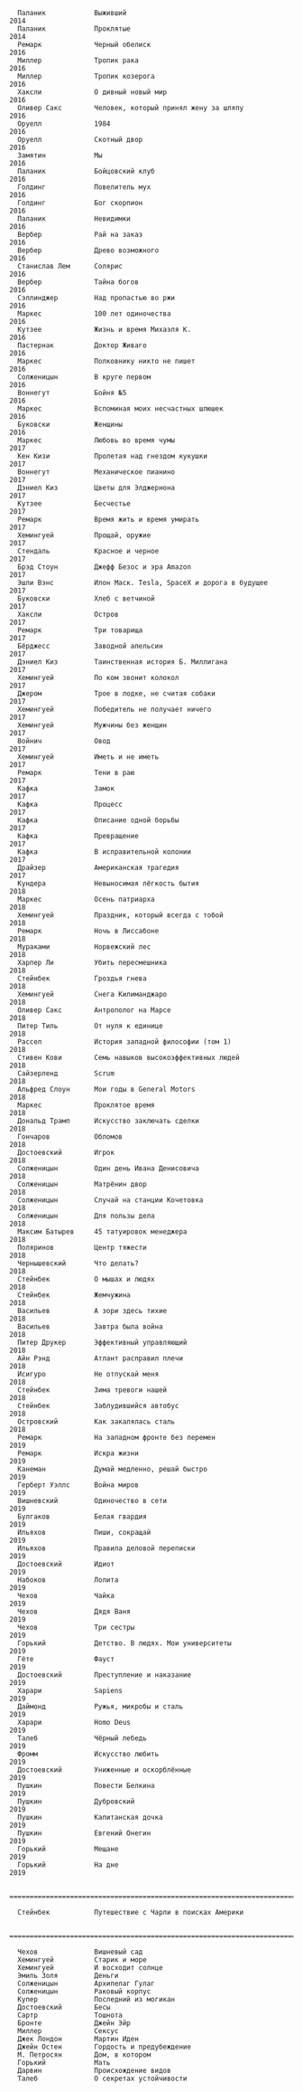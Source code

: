      Паланик            Выживший                                             2014
      Паланик            Проклятые                                            2014
      Ремарк             Черный обелиск                                       2016
      Миллер             Тропик рака                                          2016
      Миллер             Тропик козерога                                      2016
      Хаксли             О дивный новый мир                                   2016
      Оливер Сакс        Человек, который принял жену за шляпу                2016
      Оруелл             1984                                                 2016
      Оруелл             Скотный двор                                         2016
      Замятин            Мы                                                   2016
      Паланик            Бойцовский клуб                                      2016
      Голдинг            Повелитель мух                                       2016
      Голдинг            Бог скорпион                                         2016
      Паланик            Невидимки                                            2016
      Вербер             Рай на заказ                                         2016
      Вербер             Древо возможного                                     2016
      Станислав Лем      Солярис                                              2016
      Вербер             Тайна богов                                          2016
      Сэллинджер         Над пропастью во ржи                                 2016
      Маркес             100 лет одиночества                                  2016
      Кутзее             Жизнь и время Михаэля К.                             2016
      Пастернак          Доктор Живаго                                        2016
      Маркес             Полковнику никто не пишет                            2016
      Солженицын         В круге первом                                       2016
      Воннегут           Бойня №5                                             2016
      Маркес             Вспоминая моих несчастных шлюшек                     2016
      Буковски           Женщины                                              2016
      Маркес             Любовь во время чумы                                 2017
      Кен Кизи           Пролетая над гнездом кукушки                         2017
      Воннегут           Механическое пианино                                 2017
      Дэниел Киз         Цветы для Элджернона                                 2017
      Кутзее             Бесчестье                                            2017
      Ремарк             Время жить и время умирать                           2017
      Хемингуей          Прощай, оружие                                       2017
      Стендаль           Красное и черное                                     2017
      Брэд Стоун         Джефф Безос и эра Amazon                             2017
      Эшли Вэнс          Илон Маск. Tesla, SpaceX и дорога в будущее          2017
      Буковски           Хлеб с ветчиной                                      2017
      Хаксли             Остров                                               2017
      Ремарк             Три товарища                                         2017
      Бёрджесс           Заводной апельсин                                    2017
      Дэниел Киз         Таинственная история Б. Миллигана                    2017
      Хемингуей          По ком звонит колокол                                2017
      Джером             Трое в лодке, не считая собаки                       2017
      Хемингуей          Победитель не получает ничего                        2017
      Хемингуей          Мужчины без женщин                                   2017
      Войнич             Овод                                                 2017
      Хемингуей          Иметь и не иметь                                     2017
      Ремарк             Тени в раю                                           2017
      Кафка              Замок                                                2017
      Кафка              Процесс                                              2017
      Кафка              Описание одной борьбы                                2017
      Кафка              Превращение                                          2017
      Кафка              В исправительной колонии                             2017
      Драйзер            Американская трагедия                                2017
      Кундера            Невыносимая лёгкость бытия                           2018
      Маркес             Осень патриарха                                      2018
      Хемингуей          Праздник, который всегда с тобой                     2018
      Ремарк             Ночь в Лиссабоне                                     2018
      Мураками           Норвежский лес                                       2018
      Харпер Ли          Убить пересмешника                                   2018
      Стейнбек           Гроздья гнева                                        2018
      Хемингуей          Снега Килиманджаро                                   2018
      Оливер Сакс        Антрополог на Марсе                                  2018
      Питер Тиль         От нуля к единице                                    2018
      Рассел             История западной философии (том 1)                   2018
      Стивен Кови        Семь навыков высокоэффективных людей                 2018
      Сайзерленд         Scrum                                                2018
      Альфред Слоун      Мои годы в General Motors                            2018
      Маркес             Проклятое время                                      2018
      Дональд Трамп      Искусство заключать сделки                           2018
      Гончаров           Обломов                                              2018
      Достоевский        Игрок                                                2018
      Солженицын         Один день Ивана Денисовича                           2018
      Солженицын         Матрёнин двор                                        2018
      Солженицын         Случай на станции Кочетовка                          2018
      Солженицын         Для пользы дела                                      2018
      Максим Батырев     45 татуировок менеджера                              2018
      Поляринов          Центр тяжести                                        2018
      Чернышевский       Что делать?                                          2018
      Стейнбек           О мышах и людях                                      2018
      Стейнбек           Жемчужина                                            2018
      Васильев           А зори здесь тихие                                   2018
      Васильев           Завтра была война                                    2018
      Питер Друкер       Эффективный управляющий                              2018
      Айн Рэнд           Атлант расправил плечи                               2018
      Исигуро            Не отпускай меня                                     2018
      Стейнбек           Зима тревоги нашей                                   2018
      Стейнбек           Заблудившийся автобус                                2018
      Островский         Как закалялась сталь                                 2018
      Ремарк             На западном фронте без перемен                       2019
      Ремарк             Искра жизни                                          2019
      Канеман            Думай медленно, решай быстро                         2019
      Герберт Уэллс      Война миров                                          2019
      Вишневский         Одиночество в сети                                   2019
      Булгаков           Белая гвардия                                        2019
      Ильяхов            Пиши, сокращай                                       2019
      Ильяхов            Правила деловой переписки                            2019
      Достоевский        Идиот                                                2019
      Набоков            Лолита                                               2019
      Чехов              Чайка                                                2019
      Чехов              Дядя Ваня                                            2019
      Чехов              Три сестры                                           2019
      Горький            Детство. В людях. Мои университеты                   2019
      Гёте               Фауст                                                2019
      Достоевский        Преступление и наказание                             2019
      Харари             Sapiens                                              2019
      Даймонд            Ружья, микробы и сталь                               2019
      Харари             Homo Deus                                            2019
      Талеб              Чёрный лебедь                                        2019
      Фромм              Искусство любить                                     2019
      Достоевский        Униженные и оскорблённые                             2019
      Пушкин             Повести Белкина                                      2019
      Пушкин             Дубровский                                           2019
      Пушкин             Капитанская дочка                                    2019
      Пушкин             Евгений Онегин                                       2019
      Горький            Мещане                                               2019
      Горький            На дне                                               2019

      ============================================================================

      Стейнбек           Путешествие с Чарли в поисках Америки                

      ============================================================================

      Чехов              Вишневый сад                                         
      Хемингуей          Старик и море                                        
      Хемингуей          И восходит солнце                                    
      Эмиль Золя         Деньги                                               
      Солженицын         Архипелаг Гулаг                                      
      Солженицын         Раковый корпус                                       
      Купер              Последний из могикан                                 
      Достоевский        Бесы                                                 
      Сартр              Тошнота                                              
      Бронте             Джейн Эйр                                            
      Миллер             Сексус                                               
      Джек Лондон        Мартин Иден                                          
      Джейн Остен        Гордость и предубеждение                             
      М. Петросян        Дом, в котором                                       
      Горький            Мать                                                 
      Дарвин             Происхождение видов                                  
      Талеб              О секретах устойчивости